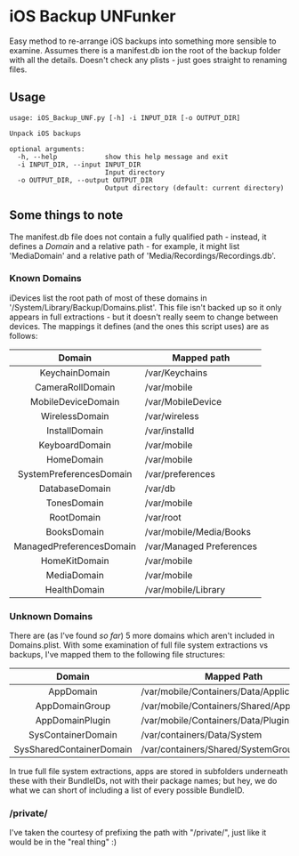 # iOS Backup UNFunker
Easy method to re-arrange iOS backups into something more sensible to examine. Assumes there is a manifest.db ion the root of the backup folder with all the details. Doesn't check any plists - just goes straight to renaming files.

## Usage
```
usage: iOS_Backup_UNF.py [-h] -i INPUT_DIR [-o OUTPUT_DIR]

Unpack iOS backups

optional arguments:
  -h, --help            show this help message and exit
  -i INPUT_DIR, --input INPUT_DIR
                        Input directory
  -o OUTPUT_DIR, --output OUTPUT_DIR
                        Output directory (default: current directory)

```
## Some things to note
The manifest.db file does not contain a fully qualified path - instead, it defines a _Domain_ and a relative path - for example, it might list 'MediaDomain' and a relative path of 'Media/Recordings/Recordings.db'.

### Known Domains
iDevices list the root path of most of these domains in '/System/Library/Backup/Domains.plist'. This file isn't backed up so it only appears in full extractions - but it doesn't really seem to change between devices. The mappings it defines (and the ones this script uses) are as follows:

| Domain | Mapped path |
|:--------:| -------- |
| KeychainDomain |  /var/Keychains |
| CameraRollDomain |  /var/mobile |
| MobileDeviceDomain |  /var/MobileDevice |
| WirelessDomain |  /var/wireless |
| InstallDomain |  /var/installd |
| KeyboardDomain |  /var/mobile |
| HomeDomain |  /var/mobile |
| SystemPreferencesDomain |  /var/preferences |
| DatabaseDomain |  /var/db |
| TonesDomain |  /var/mobile |
| RootDomain |  /var/root |
| BooksDomain |  /var/mobile/Media/Books |
| ManagedPreferencesDomain |  /var/Managed Preferences |
| HomeKitDomain |  /var/mobile |
| MediaDomain |  /var/mobile |
| HealthDomain |  /var/mobile/Library |

### Unknown Domains
There are (as I've found _so far_) 5 more domains which aren't included in Domains.plist. With some examination of full file system extractions vs backups, I've mapped them to the following file structures:

| Domain | Mapped Path |
|:-----:|-------|
| AppDomain | /var/mobile/Containers/Data/Application |
| AppDomainGroup | /var/mobile/Containers/Shared/AppGroup |
| AppDomainPlugin | /var/mobile/Containers/Data/PluginKitPlugin |
| SysContainerDomain | /var/containers/Data/System |
| SysSharedContainerDomain | /var/containers/Shared/SystemGroup |

In true full file system extractions, apps are stored in subfolders underneath these with their BundleIDs, not with their package names; but hey, we do what we can short of including a list of every possible BundleID. 

### /private/
I've taken the courtesy of prefixing the path with "/private/", just like it would be in the "real thing" :)
